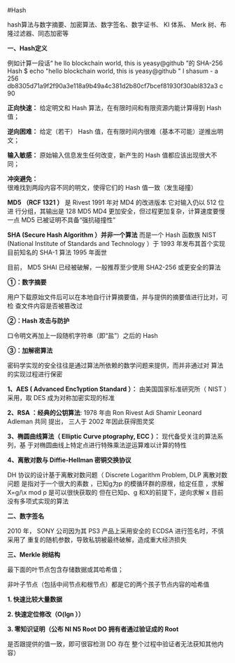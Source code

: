 #Hash

hash算法与数字摘要、加密算法、数字签名、数字证书、 KI 体系、 Merk 树、布隆过滤器、同态加密等

**一、Hash定义**

例如计算一段话“ he llo blockchain world, this is yeasy@github ”的 SHA-256 Hash
$ echo "hello blockchain world, this is yeasy@github " l shasum - a 256 
db8305d71a9f2f90a3e118a9b49a4c381d2b80cf7bcef81930f30abl832a3 c 90 

**正向快速：**
给定明文和 Hash 算法，在有限时间和有限资源内能计算得到 Hash 值；

**逆向困难：**
给定（若干） Hash 值，在有限时间内很难（基本不可能）逆推出明文；

**输入敏感：**
原始输入信息发生任何改变，新产生的 Hash 值都应该出现很大不同；

**冲突避免：**
很难找到两段内容不同的明文，使得它们的 Hash 值一致（发生碰撞）

**MD5 （RCF 1321 ）**
是 Rivest 1991 年对 MD4 的改进版本 它对输入仍以 512 位进
行分组，其输出是 128 MD5 MD4 更加安全，但过程更加复杂，计算速度要慢一点
MD5 已被证明不具备“强抗碰撞性”

**SHA (Secure Hash Algorithm ）并非一个算法**
而是一个 Hash 函数族 NIST (National 
Institute of Standards and Technology ）于 1993 年发布其首个实现 目前知名的 SHA-1 算法
1995 年面世

目前， MD5 SHAl 已经被破解，一般推荐至少使用 SHA2-256 或更安全的算法

**①：数字摘要**

用户下载原始文件后可以在本地自行计算摘要值，并与提供的摘要值进行比对，可检
查文件内容是否被篡改过

**②：Hash 攻击与防护**

口令明文再加上一段随机字符串（即“盐”）之后的 Hash

**③：加解密算法**

密码学实现的安全往往是通过算法所依赖的数学问题来提供，而并非通过对
算法的实现过程进行保密

**1、AES ( Advanced Enc1γption Standard ）：**
由美国国家标准研究所（ NIST ）采用，取
DES 成为对称加密实现的标准

**2、RSA ：经典的公钥算法**:
1978 年由 Ron Rivest Adi Shamir Leonard Adleman 共同
提出， 三人于 2002 年因此获得图灵奖

**3、椭圆曲线算法（ Elliptic Curve ptography, ECC ）：**
现代备受关注的算法系列，基
于对椭圆曲线上特定点进行特殊乘法逆运算难以计算的特性

**4、离散对数与 Diffie-Hellman 密铜交换协议**

DH 协议的设计基于离散对数问题（ Discrete Logarithm Problem, DLP 离散对数问题
是指对于一个很大的素数 ，已知g为p 的模循环群的原根，给定任意 ，求解 X=g/\x mod p 是可以很快获取的 但在已知p、g 和X的前提下，逆向求解 x 目前没有多项式实现的算法

**二、数字签名**

2010 年， SONY 公司因为其 PS3 产品上采用安全的 ECDSA 进行签名时，不慎采用了
重复的随机参数，导致私钥被最终破解，造成重大经济损失

**三、Merkle 树结构**

最下面的叶节点包含存储数据或其哈希值；

非叶子节点（包括中间节点和根节点）都是它的两个孩子节点内容的哈希值

**1. 快速比较大量数据**

**2. 快速定位修改（O(lgn ））**

**3. 零知识证明（公布 Nl N5 Root DO 拥有者通过验证成的 Root** 

是否跟提供的值一致，即可很容检测 DO 存在 整个过程中验证者无法获知其他内容）
